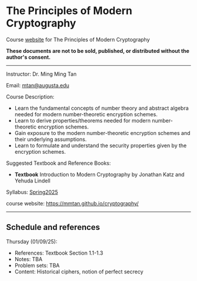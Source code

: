 # The Principles of Modern Cryptography
Course [website](https://mmtan.github.io/cryptography/) for The Principles of Modern Cryptography

**These documents are not to be sold, published, or distributed without the author's consent.**

---
Instructor:  Dr. Ming Ming Tan

Email:  mtan@augusta.edu

Course Description:
- Learn the fundamental concepts of number theory and abstract algebra needed for modern number-theoretic encryption schemes.
- Learn to derive properties/theorems needed for modern number-theoretic encryption schemes.
- Gain exposure to the modern number-theoretic encryption schemes and their underlying assumptions.
- Learn to formulate and understand the security properties given by the encryption schemes.

Suggested Textbook and Reference Books:
- **Textbook** Introduction to Modern Cryptography by Jonathan Katz and Yehuda Lindell

Syllabus: [Spring2025](https://www.dropbox.com/scl/fi/ppx5s2mw6tcdbiuqedd0d/CSCI-7520-Cryptography.paper?rlkey=qp5p8ntmkeeatqokzr66esm08&st=nsbncjlz&dl=0)

course website: https://mmtan.github.io/cryptography/

---

## Schedule and references
Thursday (01/09/25): 
 * References: Textbook Section 1.1-1.3
 * Notes: TBA
 * Problem sets: TBA
 * Content: Historical ciphers, notion of perfect secrecy

  
 
 
